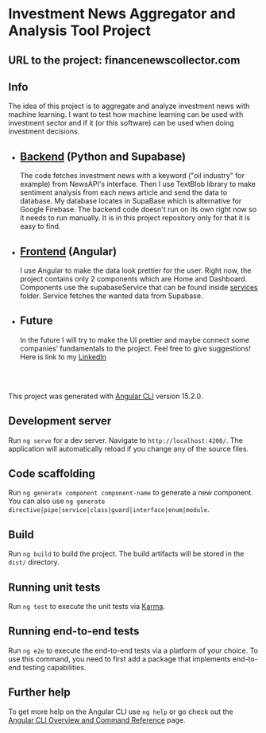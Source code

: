 # Investment News Aggregator and Analysis Tool Project

## URL to the project: financenewscollector.com

## Info
The idea of this project is to aggregate and analyze investment news with machine learning. I want to test how machine learning can be used with investment sector and if it (or this software) can be used when doing investment decisions.

* ## [Backend](https://github.com/Akukoskela/Investment-News-Aggregator-and-Analysis-Tool-project/blob/master/python_scripts/backend-code.py) (Python and Supabase)
   The code fetches investment news with a keyword ("oil industry" for example) from NewsAPI's interface. Then I use TextBlob library to make sentiment analysis from each news article and send the data to database. My 
   database locates in SupaBase which is alternative for Google Firebase. The backend code doesn't run on its own right now so it needs to run manually. It is in this project repository only for that it is easy to find.
* ## [Frontend](https://github.com/Akukoskela/Investment-News-Aggregator-and-Analysis-Tool-project/tree/master/src/app) (Angular)
  I use Angular to make the data look prettier for the user. Right now, the project contains only 2 components which are Home and Dashboard. Components use the supabaseService that can be found inside [services](https://github.com/Akukoskela/Investment-News-Aggregator-and-Analysis-Tool-project/tree/master/src/app/services) folder. Service fetches the wanted data from Supabase.
* ## Future
  In the future I will try to make the UI prettier and maybe connect some companies’ fundamentals to the project. Feel free to give suggestions! Here is link to my [LinkedIn](https://www.linkedin.com/in/aku-koskela-93179a234)

<br>
<br>

This project was generated with [Angular CLI](https://github.com/angular/angular-cli) version 15.2.0.

## Development server

Run `ng serve` for a dev server. Navigate to `http://localhost:4200/`. The application will automatically reload if you change any of the source files.

## Code scaffolding

Run `ng generate component component-name` to generate a new component. You can also use `ng generate directive|pipe|service|class|guard|interface|enum|module`.

## Build

Run `ng build` to build the project. The build artifacts will be stored in the `dist/` directory.

## Running unit tests

Run `ng test` to execute the unit tests via [Karma](https://karma-runner.github.io).

## Running end-to-end tests

Run `ng e2e` to execute the end-to-end tests via a platform of your choice. To use this command, you need to first add a package that implements end-to-end testing capabilities.

## Further help

To get more help on the Angular CLI use `ng help` or go check out the [Angular CLI Overview and Command Reference](https://angular.io/cli) page.
